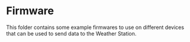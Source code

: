 # Firmware

This folder contains some example firmwares to use on different devices that can be used to send data to the Weather Station.
